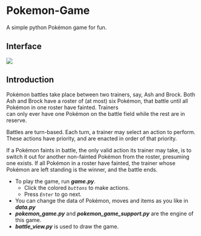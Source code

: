 # Pokemon-Game

A simple python Pokémon game for fun.

## Interface

![](https://user-images.githubusercontent.com/95510991/144701409-94069b29-9475-486c-a120-6cfdc54bde13.png)

## Introduction

Pokémon battles take place between two trainers, say, Ash and Brock. Both Ash and Brock have a roster of (at most) six Pokémon, that battle until all Pokémon in one roster have fainted. Trainers  
can only ever have one Pokémon on the battle field while the rest are in reserve.

Battles are turn-based. Each turn, a trainer may select an action to perform. These actions have priority, and are enacted in order of that priority.

If a Pokémon faints in battle, the only valid action its trainer may take, is to switch it out for another non-fainted Pokémon from the roster, presuming one exists. If all Pokémon in a roster have fainted, the trainer whose Pokémon are left standing is the winner, and the battle ends.

*   To play the game, run _**game.py**_.
    *   Click the colored _`buttons`_ to make actions.
    *   Press _`Enter`_ to go next.
*   You can change the data of Pokémon, moves and items as you like in _**data.py**_
*   _**pokemon\_game.py**_ and _**pokemon\_game\_support.py**_ are the engine of this game.
*   _**battle\_view.py**_ is used to draw the game.
